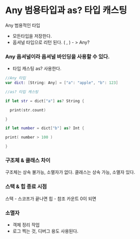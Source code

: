 # Any 범용타입과 as? 타입 캐스팅

Any 범용적인 타입
- 모든타입을 저장한다.
- 옵셔널 타입으로 리턴 된다. ( , ) - > Any? 


### Any 옵셔널이라 옵셔널 바인딩을 사용할 수 있다.
- 타입 캐스팅 as? 사용한다. 
```swift
//Any 타입
var dict: [String: Any] = ["a": "apple", "b": 123]

//as? 타입 캐스팅

if let str = dict["a"] as? String {

  print(str.count)

}

if let number = dict["b"] as? Int {

print( number > 100 )

}
```

### 구조체 & 클래스 차이 
구조체는 상속 불가능, 소멸자가 없다.
클래스는 상속 가능, 소멸자 있다.

### 스택 & 힙 종료 시점
스택 - 스코프가 끝나면
힙 - 참조 카운트 0이 되면

### 소멸자
- 객체 정리 작업
- 로그 찍는 것, 디버그 용도 사용된다.
